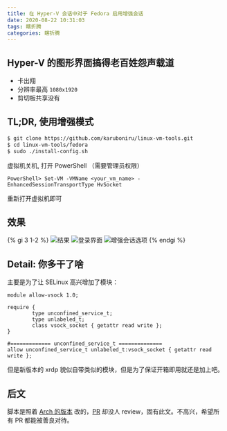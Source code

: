 ```yaml
---
title: 在 Hyper-V 会话中对于 Fedora 启用增强会话
date: 2020-08-22 10:31:03
tags: 瞎折腾
categories: 瞎折腾
---
```

## Hyper-V 的图形界面搞得老百姓怨声载道
 - 卡出翔
 - 分辨率最高 `1080x1920`
 - 剪切板共享没有

## TL;DR, 使用增强模式
``` Bash
$ git clone https://github.com/karuboniru/linux-vm-tools.git
$ cd linux-vm-tools/fedora
$ sudo ./install-config.sh
```
虚拟机关机, 打开 PowerShell （需要管理员权限）
```
PowerShell> Set-VM -VMName <your_vm_name> -EnhancedSessionTransportType HvSocket
```
重新打开虚拟机即可

## 效果
{% gi 3 1-2 %}
    ![结果](https://cdn.jsdelivr.net/gh/karuboniru/blog_imgs@master/20200822104108.png)
    ![登录界面](https://cdn.jsdelivr.net/gh/karuboniru/blog_imgs@master/20200822103957.png)
    ![增强会话选项](https://cdn.jsdelivr.net/gh/karuboniru/blog_imgs@master/20200822103919.png)
{% endgi %}

## Detail: 你多干了啥
主要是为了让 SELinux 高兴增加了模块：
```
module allow-vsock 1.0;
 
require {
        type unconfined_service_t;
        type unlabeled_t;
        class vsock_socket { getattr read write };
}
 
#============= unconfined_service_t ==============
allow unconfined_service_t unlabeled_t:vsock_socket { getattr read write };
```

但是新版本的 xrdp 貌似自带类似的模块，但是为了保证开箱即用就还是加上吧。

## 后文
脚本是照着 [Arch 的版本][Arch] 改的，[PR][pr] 却没人 review，固有此文。不高兴，希望所有 PR 都能被善良对待。

[Arch]: https://github.com/microsoft/linux-vm-tools/tree/master/arch
[pr]: https://github.com/microsoft/linux-vm-tools/pull/124